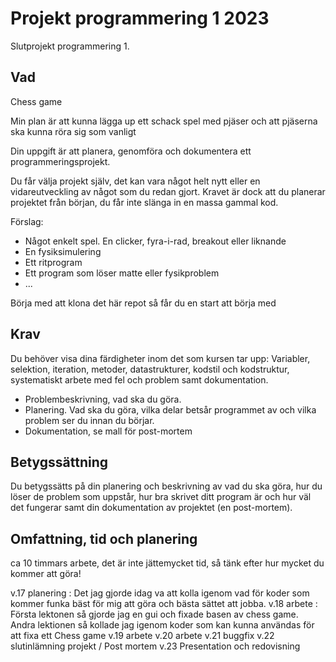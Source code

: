 # Projekt programmering 1 2023

Slutprojekt programmering 1.

## Vad

Chess game 

Min plan är att kunna lägga up ett schack spel med pjäser och att pjäserna ska kunna röra sig som vanligt 

Din uppgift är att planera, genomföra och dokumentera ett programmeringsprojekt.

Du får välja projekt själv, det kan vara något helt nytt eller en vidareutveckling av något som du redan gjort. Kravet är 
dock att du planerar projektet från början, du får inte slänga in en massa gammal kod.

Förslag:

* Något enkelt spel. En clicker, fyra-i-rad, breakout eller liknande
* En fysiksimulering
* Ett ritprogram
* Ett program som löser matte eller fysikproblem
* ...

Börja med att klona det här repot så får du en start att börja med

## Krav
Du behöver visa dina färdigheter inom det som kursen tar upp: Variabler, selektion, iteration, metoder, datastrukturer, 
kodstil och kodstruktur, systematiskt arbete med fel och problem samt dokumentation.

* Problembeskrivning, vad ska du göra.
* Planering. Vad ska du göra, vilka delar betsår programmet av och vilka problem ser du innan du börjar.
* Dokumentation, se mall för post-mortem

## Betygssättning
Du betygssätts på din planering och beskrivning av vad du ska göra, hur du löser de problem som uppstår, hur bra skrivet 
ditt program är och hur väl det fungerar samt din dokumentation av projektet (en post-mortem).

## Omfattning, tid och planering
ca 10 timmars arbete, det är inte jättemycket tid, så tänk efter hur mycket
du kommer att göra! 

v.17 planering : Det jag gjorde idag va att kolla igenom vad för koder som kommer funka bäst för mig att göra och bästa sättet att jobba.
v.18 arbete : Första lektonen så gjorde jag en gui och fixade basen av chess game. Andra lektionen så kollade jag igenom koder som kan kunna användas för att fixa ett Chess game
v.19 arbete
v.20 arbete
v.21 buggfix
v.22 slutinlämning projekt / Post mortem
v.23 Presentation och redovisning

